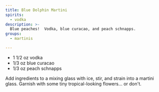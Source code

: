 ```yaml
---
title: Blue Dolphin Martini
spirits:
  - vodka
description: >-
  Blue peaches!  Vodka, blue curacao, and peach schnapps.
groups:
  - martinis

---
```


- 1 1/2 oz vodka
- 1/3 oz blue curacao
- 1/3 oz peach schnapps

Add ingredients to a mixing glass with ice, 
stir, and strain into a martini glass.  Garnish with
some tiny tropical-looking flowers... or don't.
